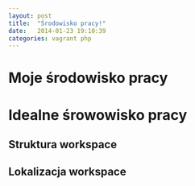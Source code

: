 ```yaml
---
layout: post
title:  "Środowisko pracy!"
date:   2014-01-23 19:10:39
categories: vagrant php
---
```


Moje środowisko pracy
===

# Idealne śrowowisko pracy
## Struktura workspace
## Lokalizacja workspace

